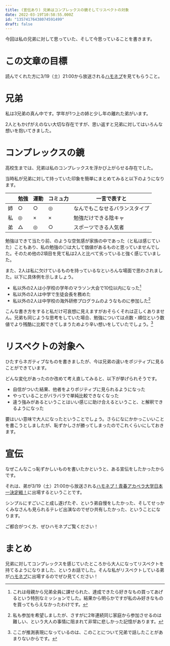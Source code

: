 ```yaml
---
title: (宣伝あり) 兄弟はコンプレックスの鏡そしてリスペクトの対象
date: 2022-03-19T10:58:55.000Z
id: "13574176438074591499"
draft: false
---
```

今回は私の兄弟に対して思っていた、そして今思っていることを書きます。

# この文章の目標

読んでくれた方に3/19（土）21:00から放送される[ハモネプ](https://www.fujitv.co.jp/hamonep/)を見てもらうこと。

# 兄弟

私は3兄弟の真ん中です。学年が1つ上の姉と少し年の離れた弟がいます。

2人ともかげがえのない大切な存在ですが、思い返すと兄弟に対してはいろんな想いを抱いてきました。

# コンプレックスの鏡

高校生までは、兄弟は私のコンプレックスを浮かび上がらせる存在でした。

当時私が兄弟に対して持っていた印象を簡単にまとめてみると以下のようになります。

|     | 勉強 | 運動 | コミュ力 | 一言で表すと                   |
| --- | ---- | ---- | -------- | ------------------------------ |
| 姉  | ○    | ○    | ◎        | なんでもこなせるバランスタイプ |
| 私  | ◎    | ×    | ×        | 勉強だけできる陰キャ           |
| 弟  | △    | ◎    | ○        | スポーツできる人気者           |

勉強はできて当たり前、のような空気感が家族の中であった（と私は感じていた）こともあり、私の勉強の◎は大して価値があるものと思っていませんでした。そのため他の2項目を見て私は2人と比べて劣っていると強く感じていました。

また、2人は私に欠けているものを持っているなといろんな場面で思わされました。以下に具体例を示しましょう。

- 私以外の2人は小学校の学年のマラソン大会で10位以内になった[^1]
- 私以外の2人は中学で生徒会長を務めた
- 私以外の2人は中学校の海外研修プログラムのようなものに参加した[^2]

こんな書き方をすると私だけ可哀想に見えますがおそらくそれは正しくありません。兄弟も同じような思考をしていた場合、勉強については点数・順位という数値でより残酷に比較できてしまうためより辛い想いをしていたでしょう。[^3]

# リスペクトの対象へ

ひたすらネガティブなものを書きましたが、今は兄弟の違いをポジティブに見ることができています。

どんな変化があったのか改めて考え直してみると、以下が挙げられそうです。

- 自信がついた結果、他者をよりポジティブに見られるようになった
- やっていることがバラバラで単純比較できなくなった
- 違う強みがあるということはいい感じに助け合えるということ、と解釈できるようになった

要はいい意味で大人になったということでしょう。さらになにかかっこいいことを書こうとしましたが、恥ずかしさが勝ってしまったのでこれくらいにしておきます。

# 宣伝

なぜこんなこっ恥ずかしいものを書いたかというと、ある宣伝をしたかったからです。

それは、弟が3/19（土）21:00から放送される[ハモネプ！青春アカペラ大学日本一決定戦！](https://www.fujitv.co.jp/hamonep/index.html)に出場するということです。

シンプルにすごいこと成し遂げたぞ、という弟自慢をしたかった、そしてせっかくみなさんも見られるテレビ出演なのでぜひ共有したかった、ということになります。

ご都合がつく方、ぜひハモネプご覧ください！

# まとめ

兄弟に対してコンプレックスを感じていたところから大人になってリスペクトを持てるようになりました、というお話でした。そんな私がリスペクトしている弟が[ハモネプ](https://www.fujitv.co.jp/hamonep/index.html)に出場するのでぜひ見てください！

[^1]: これは母親から兄弟全員に課せられた、達成できたら好きなもの買ってあげるという特別なミッションでした。結果から明らかですが私のみ好きなものを買ってもらえなかったわけです。
[^2]: 私も参加を希望しましたが、さすがに2年連続同じ家庭から参加させるのは難しい、という大人の事情に阻まれて非常に悲しかった記憶があります。
[^3]: ここが推測表現になっているのは、このことについて兄弟で話したことがあまりないからです。
